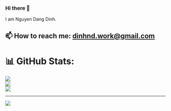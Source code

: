 ### Hi there 👋
I am Nguyen Dang Dinh.

📫 How to reach me: dinhnd.work@gmail.com
---
# 📊 GitHub Stats:
![](https://github-readme-stats.vercel.app/api?username=windywind&theme=dark&hide_border=false&include_all_commits=false&count_private=false)<br/>
![](https://github-readme-streak-stats.herokuapp.com/?user=windywind&theme=dark&hide_border=false)<br/>
![](https://github-readme-stats.vercel.app/api/top-langs/?username=windywind&theme=dark&hide_border=false&include_all_commits=false&count_private=false&layout=compact)

---
[![](https://visitcount.itsvg.in/api?id=windywind&icon=7&color=9)](https://visitcount.itsvg.in)

